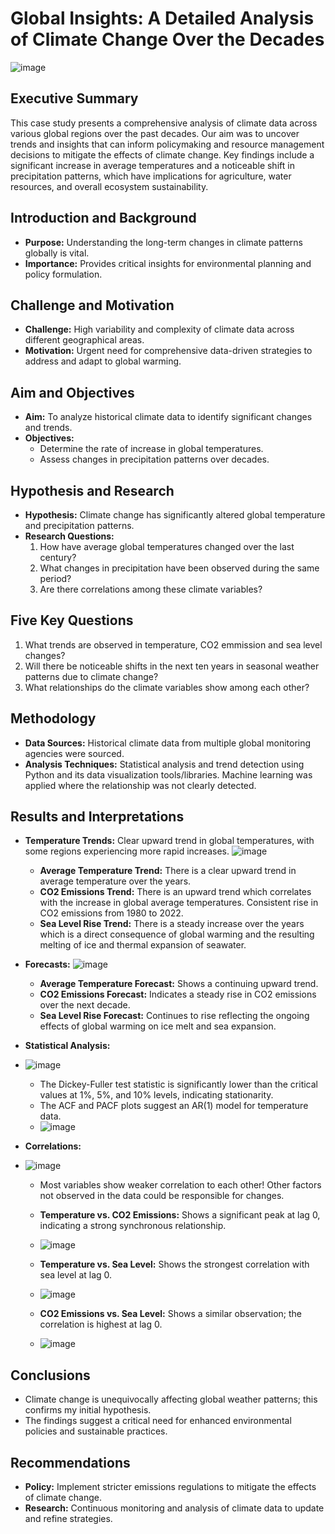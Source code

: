# Global Insights: A Detailed Analysis of Climate Change Over the Decades
![image](https://github.com/OnonaChukwu/Climate_change/assets/155753951/a710f028-5457-4d4e-aec2-55abcad76321)

## Executive Summary
This case study presents a comprehensive analysis of climate data across various global regions over the past decades. Our aim was to uncover trends and insights that can inform policymaking and resource management decisions to mitigate the effects of climate change. Key findings include a significant increase in average temperatures and a noticeable shift in precipitation patterns, which have implications for agriculture, water resources, and overall ecosystem sustainability.

## Introduction and Background
- **Purpose:** Understanding the long-term changes in climate patterns globally is vital.
- **Importance:** Provides critical insights for environmental planning and policy formulation.

## Challenge and Motivation
- **Challenge:** High variability and complexity of climate data across different geographical areas.
- **Motivation:** Urgent need for comprehensive data-driven strategies to address and adapt to global warming.

## Aim and Objectives
- **Aim:** To analyze historical climate data to identify significant changes and trends.
- **Objectives:**
  - Determine the rate of increase in global temperatures.
  - Assess changes in precipitation patterns over decades.

## Hypothesis and Research
- **Hypothesis:** Climate change has significantly altered global temperature and precipitation patterns.
- **Research Questions:**
  1. How have average global temperatures changed over the last century?
  2. What changes in precipitation have been observed during the same period?
  3. Are there correlations among these climate variables?

## Five Key Questions
1. What trends are observed in temperature, CO2 emmission and sea level changes?
2. Will there be noticeable shifts in the next ten years in seasonal weather patterns due to climate change?
3. What relationships do the climate variables show among each other?

## Methodology
- **Data Sources:** Historical climate data from multiple global monitoring agencies were sourced.
- **Analysis Techniques:** Statistical analysis and trend detection using Python and its data visualization tools/libraries. Machine learning was applied where the relationship was not clearly detected.

## Results and Interpretations
- **Temperature Trends:** Clear upward trend in global temperatures, with some regions experiencing more rapid increases.
![image](https://github.com/OnonaChukwu/Climate_change/assets/155753951/0140adae-5a82-4f88-975e-6c9d63a98473)

  - **Average Temperature Trend:** There is a clear upward trend in average temperature over the years.
  - **CO2 Emissions Trend:** There is an upward trend which correlates with the increase in global average temperatures. Consistent rise in CO2 emissions from 1980 to 2022.
  - **Sea Level Rise Trend:** There is a steady increase over the years which is a direct consequence of global warming and the resulting melting of ice and thermal expansion of seawater.
- **Forecasts:**
![image](https://github.com/OnonaChukwu/Climate_change/assets/155753951/214b036a-d09a-4133-928b-978dcf43fc48)

  - **Average Temperature Forecast:** Shows a continuing upward trend.
  - **CO2 Emissions Forecast:** Indicates a steady rise in CO2 emissions over the next decade.
  - **Sea Level Rise Forecast:** Continues to rise reflecting the ongoing effects of global warming on ice melt and sea expansion.
- **Statistical Analysis:**
- ![image](https://github.com/OnonaChukwu/Climate_change/assets/155753951/25d2faef-8465-4d60-8c31-554a8b1afd80)

  - The Dickey-Fuller test statistic is significantly lower than the critical values at 1%, 5%, and 10% levels, indicating stationarity.
  - The ACF and PACF plots suggest an AR(1) model for temperature data.
  - ![image](https://github.com/OnonaChukwu/Climate_change/assets/155753951/fbcafc7f-aa03-4180-9102-a9f500b52fd7)

- **Correlations:**
- ![image](https://github.com/OnonaChukwu/Climate_change/assets/155753951/7453b670-e016-46e7-8725-61a55e23bf19)
  - Most variables show weaker correlation to each other! Other factors not observed in the data could be responsible for changes.
 
  - **Temperature vs. CO2 Emissions:** Shows a significant peak at lag 0, indicating a strong synchronous relationship.
  - ![image](https://github.com/OnonaChukwu/Climate_change/assets/155753951/67802762-bfa8-4b3f-817f-a475cdb118d7)

  - **Temperature vs. Sea Level:** Shows the strongest correlation with sea level at lag 0.
  - ![image](https://github.com/OnonaChukwu/Climate_change/assets/155753951/6c2bfb0a-4e87-4686-83d8-21b1706da29e)

  - **CO2 Emissions vs. Sea Level:** Shows a similar observation; the correlation is highest at lag 0.
  - ![image](https://github.com/OnonaChukwu/Climate_change/assets/155753951/676eed95-72e1-4449-88b9-6655245717e8)

## Conclusions
- Climate change is unequivocally affecting global weather patterns; this confirms my initial hypothesis.
- The findings suggest a critical need for enhanced environmental policies and sustainable practices.

## Recommendations
- **Policy:** Implement stricter emissions regulations to mitigate the effects of climate change.
- **Research:** Continuous monitoring and analysis of climate data to update and refine strategies.
